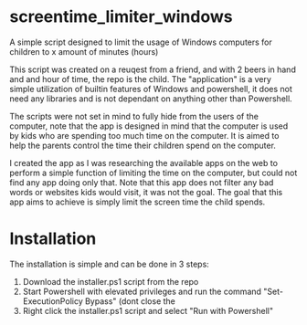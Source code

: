 # screentime_limiter_windows
A simple script designed to limit the usage of Windows computers for children to x amount of minutes (hours)

This script was created on a reuqest from a friend, and with 2 beers in hand and and hour of time, the repo is the child.
The "application" is a very simple utilization of builtin features of Windows and powershell, it does not need any libraries and is not dependant on anything other than Powershell.

The scripts were not set in mind to fully hide from the users of the computer, note that the app is designed in mind that the computer is used by kids who are spending too much time on the computer. It is aimed to help the parents control the time their children spend on the computer.

I created the app as I was researching the available apps on the web to perform a simple function of limiting the time on the computer, but could not find any app doing only that. Note that this app does not filter any bad words or websites kids would visit, it was not the goal. The goal that this app aims to achieve is simply limit the screen time the child spends.

# Installation

The installation is simple and can be done in 3 steps:
1. Download the installer.ps1 script from the repo
2. Start Powershell with elevated privileges and run the command "Set-ExecutionPolicy Bypass" (dont close the 
3. Right click the installer.ps1 script and select "Run with Powershell"
